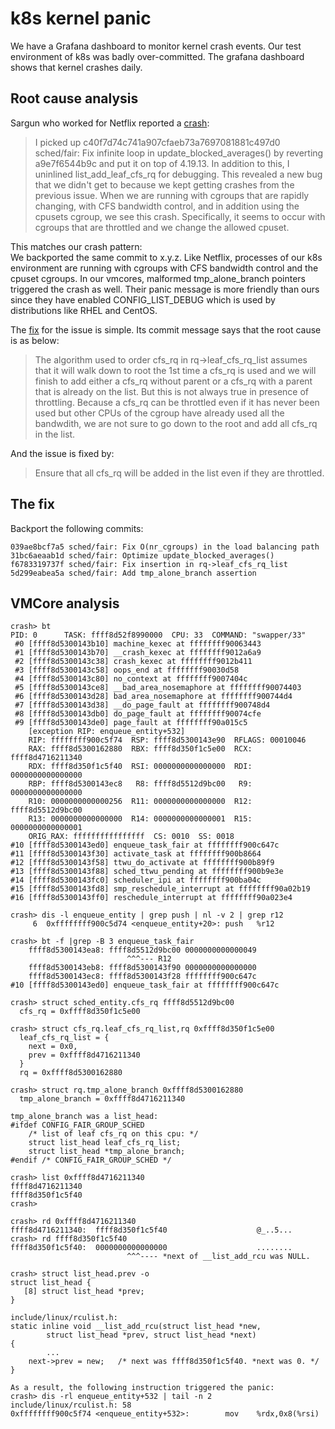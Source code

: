 # k8s kernel panic

We have a Grafana dashboard to monitor kernel crash events.
Our test environment of k8s was badly over-committed. 
The grafana dashboard shows that kernel crashes daily.

## Root cause analysis

Sargun who worked for Netflix reported a [crash](https://lkml.org/lkml/2019/1/9/1090):

> I picked up c40f7d74c741a907cfaeb73a7697081881c497d0 sched/fair: Fix
>        infinite loop in update_blocked_averages() by reverting a9e7f6544b9c
>        and put it on top of 4.19.13. In addition to this, I uninlined
>        list_add_leaf_cfs_rq for debugging.
>        This revealed a new bug that we didn't get to because we kept getting
>        crashes from the previous issue. When we are running with cgroups that
>        are rapidly changing, with CFS bandwidth control, and in addition
>        using the cpusets cgroup, we see this crash. Specifically, it seems to
>        occur with cgroups that are throttled and we change the allowed
>        cpuset.

This matches our crash pattern:  
We backported the same commit to x.y.z. Like Netflix, processes of
our k8s environment are running with cgroups with CFS bandwidth
control and the cpuset cgroups. In our vmcores, malformed
tmp_alone_branch pointers triggered the crash as well. Their panic
message is more friendly than ours since they have enabled
CONFIG_LIST_DEBUG which is used by distributions like RHEL and CentOS.

The [fix](https://git.kernel.org/pub/scm/linux/kernel/git/tip/tip.git/commit/?id=f6783319737f28e4436a69611853a5a098cbe974) for the issue is simple. Its commit message says that the root cause is as below:

> The algorithm used to order cfs_rq in rq->leaf_cfs_rq_list assumes that
>     it will walk down to root the 1st time a cfs_rq is used and we will finish
>     to add either a cfs_rq without parent or a cfs_rq with a parent that is
>     already on the list. But this is not always true in presence of throttling.
>     Because a cfs_rq can be throttled even if it has never been used but other CPUs
>     of the cgroup have already used all the bandwdith, we are not sure to go down to
>     the root and add all cfs_rq in the list.

And the issue is fixed by:
>    Ensure that all cfs_rq will be added in the list even if they are throttled.

## The fix

Backport the following commits:
```
039ae8bcf7a5 sched/fair: Fix O(nr_cgroups) in the load balancing path
31bc6aeaab1d sched/fair: Optimize update_blocked_averages()
f6783319737f sched/fair: Fix insertion in rq->leaf_cfs_rq_list
5d299eabea5a sched/fair: Add tmp_alone_branch assertion
```

## VMCore analysis
```
crash> bt
PID: 0      TASK: ffff8d52f8990000  CPU: 33  COMMAND: "swapper/33"
 #0 [ffff8d5300143b10] machine_kexec at ffffffff90063443
 #1 [ffff8d5300143b70] __crash_kexec at ffffffff9012a6a9
 #2 [ffff8d5300143c38] crash_kexec at ffffffff9012b411
 #3 [ffff8d5300143c58] oops_end at ffffffff90030d58
 #4 [ffff8d5300143c80] no_context at ffffffff9007404c
 #5 [ffff8d5300143ce8] __bad_area_nosemaphore at ffffffff90074403
 #6 [ffff8d5300143d28] bad_area_nosemaphore at ffffffff900744d4
 #7 [ffff8d5300143d38] __do_page_fault at ffffffff900748d4
 #8 [ffff8d5300143db0] do_page_fault at ffffffff90074cfe
 #9 [ffff8d5300143de0] page_fault at ffffffff90a015c5
    [exception RIP: enqueue_entity+532]
    RIP: ffffffff900c5f74  RSP: ffff8d5300143e90  RFLAGS: 00010046
    RAX: ffff8d5300162880  RBX: ffff8d350f1c5e00  RCX: ffff8d4716211340
    RDX: ffff8d350f1c5f40  RSI: 0000000000000000  RDI: 0000000000000000
    RBP: ffff8d5300143ec8   R8: ffff8d5512d9bc00   R9: 0000000000000000
    R10: 0000000000000256  R11: 0000000000000000  R12: ffff8d5512d9bc00
    R13: 0000000000000000  R14: 0000000000000001  R15: 0000000000000001
    ORIG_RAX: ffffffffffffffff  CS: 0010  SS: 0018
#10 [ffff8d5300143ed0] enqueue_task_fair at ffffffff900c647c
#11 [ffff8d5300143f30] activate_task at ffffffff900b8664
#12 [ffff8d5300143f58] ttwu_do_activate at ffffffff900b89f9
#13 [ffff8d5300143f88] sched_ttwu_pending at ffffffff900b9e3e
#14 [ffff8d5300143fc0] scheduler_ipi at ffffffff900ba04c
#15 [ffff8d5300143fd8] smp_reschedule_interrupt at ffffffff90a02b19
#16 [ffff8d5300143ff0] reschedule_interrupt at ffffffff90a023e4

crash> dis -l enqueue_entity | grep push | nl -v 2 | grep r12
     6  0xffffffff900c5d74 <enqueue_entity+20>: push   %r12

crash> bt -f |grep -B 3 enqueue_task_fair
    ffff8d5300143ea8: ffff8d5512d9bc00 0000000000000049
                          ^^^--- R12
    ffff8d5300143eb8: ffff8d5300143f90 0000000000000000
    ffff8d5300143ec8: ffff8d5300143f28 ffffffff900c647c
#10 [ffff8d5300143ed0] enqueue_task_fair at ffffffff900c647c

crash> struct sched_entity.cfs_rq ffff8d5512d9bc00
  cfs_rq = 0xffff8d350f1c5e00

crash> struct cfs_rq.leaf_cfs_rq_list,rq 0xffff8d350f1c5e00
  leaf_cfs_rq_list = {
    next = 0x0,
    prev = 0xffff8d4716211340
  }
  rq = 0xffff8d5300162880

crash> struct rq.tmp_alone_branch 0xffff8d5300162880
  tmp_alone_branch = 0xffff8d4716211340

tmp_alone_branch was a list_head:
#ifdef CONFIG_FAIR_GROUP_SCHED
	/* list of leaf cfs_rq on this cpu: */
	struct list_head leaf_cfs_rq_list;
	struct list_head *tmp_alone_branch;
#endif /* CONFIG_FAIR_GROUP_SCHED */

crash> list 0xffff8d4716211340
ffff8d4716211340
ffff8d350f1c5f40
crash>

crash> rd 0xffff8d4716211340
ffff8d4716211340:  ffff8d350f1c5f40                    @_..5...
crash> rd ffff8d350f1c5f40
ffff8d350f1c5f40:  0000000000000000                    ........
                          ^^^---- *next of __list_add_rcu was NULL.

crash> struct list_head.prev -o
struct list_head {
   [8] struct list_head *prev;
}

include/linux/rculist.h:
static inline void __list_add_rcu(struct list_head *new,
		struct list_head *prev, struct list_head *next)
{
        ...
	next->prev = new; 	/* next was ffff8d350f1c5f40. *next was 0. */
}

As a result, the following instruction triggered the panic:
crash> dis -rl enqueue_entity+532 | tail -n 2
include/linux/rculist.h: 58
0xffffffff900c5f74 <enqueue_entity+532>:        mov    %rdx,0x8(%rsi)
```
